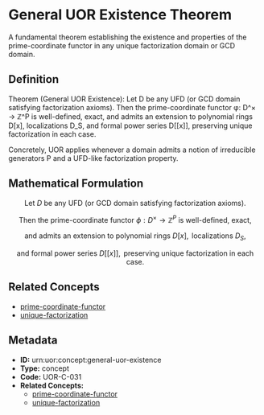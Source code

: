 # General UOR Existence Theorem

A fundamental theorem establishing the existence and properties of the prime-coordinate functor in any unique factorization domain or GCD domain.

## Definition

Theorem (General UOR Existence): Let D be any UFD (or GCD domain satisfying factorization axioms). Then the prime-coordinate functor φ: D^× → ℤ^P is well-defined, exact, and admits an extension to polynomial rings D[x], localizations D_S, and formal power series D[[x]], preserving unique factorization in each case.

Concretely, UOR applies whenever a domain admits a notion of irreducible generators P and a UFD-like factorization property.

## Mathematical Formulation

$$
\text{Let } D \text{ be any UFD (or GCD domain satisfying factorization axioms).}
$$

$$
\text{Then the prime-coordinate functor } \phi: D^{\times} \to \mathbb{Z}^P \text{ is well-defined, exact,}
$$

$$
\text{and admits an extension to polynomial rings } D[x], \text{ localizations } D_S,
$$

$$
\text{and formal power series } D[[x]], \text{ preserving unique factorization in each case.}
$$

## Related Concepts

- [prime-coordinate-functor](./prime-coordinate-functor.md)
- [unique-factorization](./unique-factorization.md)

## Metadata

- **ID:** urn:uor:concept:general-uor-existence
- **Type:** concept
- **Code:** UOR-C-031
- **Related Concepts:**
  - [prime-coordinate-functor](./prime-coordinate-functor.md)
  - [unique-factorization](./unique-factorization.md)

